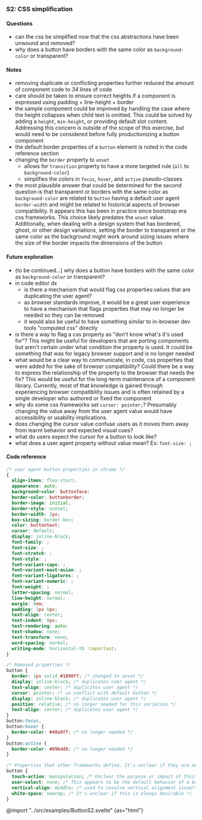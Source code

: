 ### S2: CSS simplification

#### Questions

- can the css be simplified now that the css abstractions have been unwound and removed?
- why does a button have borders with the same color as `background-color` or transparent?

#### Notes

- removing duplicate or conflicting properties further reduced the amount of component code to *34* lines of code
- care should be taken to ensure correct heights if a component is expressed using padding + line-height + border
- the sample component could be improved by handling the case where the height collapses when child text is omitted. This could be solved by adding a `height`, `min-height`, or providing default slot content. Addressing this concern is outside of the scope of this exercise, but would need to be considered before fully productionizing a button component
- the default border properties of a `button` element is noted in the code reference section
- changing the `border` property to `unset`
  - allows for `transition` property to have a more targeted rule (`all` to `background-color`)
  - simplifies the colors in `focus`, `hover`, and `active` pseudo-classes
- the most plausible answer that could be determined for the second question is that transparent or borders with the same color as `background-color` are related to `button` having a default user agent `border-width` and might be related to historical aspects of browser compatibility. It appears this has been in practice since bootstrap era css frameworks. This choice likely predates the `unset` value. Additionally, when dealing with a design system that has bordered, ghost, or other design variations, setting the border to transparent or the same color as the background might work around sizing issues where the size of the border impacts the dimensions of the button

#### Future exploration

- (to be continued...) why does a button have borders with the same color as `background-color` or transparent?
- in code editor dx
  - is there a mechanism that would flag css properties:values that are duplicating the user agent?
  - as browser standards improve, it would be a great user experience to have a mechanism that flags properties that may no longer be needed so they can be removed
  - it would also be useful to have something similar to in-browser dev tools "computed css" directly
- is there a way to flag a css property as "don't know what's it's used for"? This might be useful for developers that are porting components but aren't certain under what condition the property is used. It could be something that was for legacy browser support and is no longer needed
- what would be a clear way to communicate, in code, css properties that were added for the sake of browser compatibility? Could there be a way to express the relationship of the property to the browser that needs the fix? This would be useful for the long-term maintenance of a component library. Currently, most of that knowledge is gained through experiencing browser compatibility issues and is often retained by a single developer who authored or fixed the component
- why do some css frameworks set `cursor: pointer;`? Presumably changing the value away from the user agent value would have accessibility or usability implications.
- does changing the cursor value confuse users as it moves them away from learnt behavior and expected visual cues?
- what do users expect the cursor for a button to look like?
- what does a user agent property without value mean? Ex: `font-size: ;`

#### Code reference

```css
/* user agent button properties in chrome */
{
  align-items: flex-start;
  appearance: auto;
  background-color: buttonface;
  border-color: buttonborder;
  border-image: initial;
  border-style: outset;
  border-width: 2px;
  box-sizing: border-box;
  color: buttontext;
  cursor: default;
  display: inline-block;
  font-family: ;
  font-size: ;
  font-stretch: ;
  font-style: ;
  font-variant-caps: ;
  font-variant-east-asian: ;
  font-variant-ligatures: ;
  font-variant-numeric: ;
  font-weight: ;
  letter-spacing: normal;
  line-height: normal;
  margin: 0em;
  padding: 1px 6px;
  text-align: center;
  text-indent: 0px;
  text-rendering: auto;
  text-shadow: none;
  text-transform: none;
  word-spacing: normal;
  writing-mode: horizontal-tb !important;
}
```

```css
/* Removed properties */
button {
  border: 1px solid #1890ff; /* changed to unset */
  display: inline-block; /* duplicates user agent */
  text-align: center; /* duplicates user agent */
  cursor: pointer; /* ux conflict with default button */
  display: inline-block; /* duplicates user agent */
  position: relative; /* no longer needed for this variation */
  text-align: center; /* duplicates user agent */
}
button:focus,
button:hover {
  border-color: #40a9ff; /* no longer needed */
}
button:active {
  border-color: #096dd9; /* no longer needed */
}
```

```css
/* Properties that other frameworks define. It's unclear if they are needed */
button {
  touch-action: manipulation; /* Unclear the purpose or impact of this property */
  user-select: none; /* This appears to be the default behavior of a button */
  vertical-align: middle; /* used to resolve vertical alignment issue?? */
  white-space: nowrap; /* It's unclear if this is always desirable */
}
```

@import "../src/examples/ButtonS2.svelte" {as="html"}
